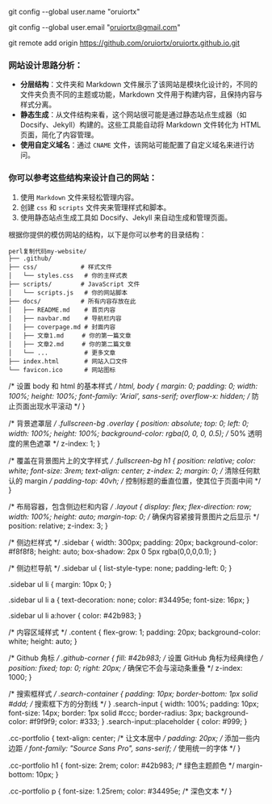 git config --global user.name "oruiortx"

git config --global user.email "oruiortx@gmail.com"

git remote add origin https://github.com/oruiortx/oruiortx.github.io.git

### 网站设计思路分析：

- **分层结构**：文件夹和 Markdown 文件展示了该网站是模块化设计的，不同的文件夹负责不同的主题或功能，Markdown 文件用于构建内容，且保持内容与样式分离。
- **静态生成**：从文件结构来看，这个网站很可能是通过静态站点生成器（如 Docsify、Jekyll）构建的。这些工具能自动将 Markdown 文件转化为 HTML 页面，简化了内容管理。
- **使用自定义域名**：通过 `CNAME` 文件，该网站可能配置了自定义域名来进行访问。

### 你可以参考这些结构来设计自己的网站：

1. 使用 `Markdown` 文件来轻松管理内容。
2. 创建 `css` 和 `scripts` 文件夹来管理样式和脚本。
3. 使用静态站点生成工具如 Docsify、Jekyll 来自动生成和管理页面。

根据你提供的模仿网站的结构，以下是你可以参考的目录结构：

```
perl复制代码my-website/
├── .github/
├── css/            # 样式文件
│   └── styles.css   # 你的主样式表
├── scripts/        # JavaScript 文件
│   └── scripts.js   # 你的网站脚本
├── docs/           # 所有内容存放在此
│   ├── README.md    # 首页内容
│   ├── navbar.md    # 导航栏内容
│   ├── coverpage.md # 封面内容
│   ├── 文章1.md     # 你的第一篇文章
│   ├── 文章2.md     # 你的第二篇文章
│   └── ...          # 更多文章
├── index.html       # 网站入口文件
└── favicon.ico      # 网站图标
```

/* 设置 body 和 html 的基本样式 */
html, body {
    margin: 0;
    padding: 0;
    width: 100%;
    height: 100%;
    font-family: 'Arial', sans-serif;
    overflow-x: hidden; /* 防止页面出现水平滚动 */
}



/* 背景遮罩层 */
.fullscreen-bg .overlay {
    position: absolute;
    top: 0;
    left: 0;
    width: 100%;
    height: 100%;
    background-color: rgba(0, 0, 0, 0.5); /* 50% 透明度的黑色遮罩 */
    z-index: 1;
}

/* 覆盖在背景图片上的文字样式 */
.fullscreen-bg h1 {
    position: relative;
    color: white;
    font-size: 3rem;
    text-align: center;
    z-index: 2;
    margin: 0; /* 清除任何默认的 margin */
    padding-top: 40vh; /* 控制标题的垂直位置，使其位于页面中间 */
}

/* 布局容器，包含侧边栏和内容 */
.layout {
    display: flex;
    flex-direction: row;
    width: 100%;
    height: auto;
    margin-top: 0; /* 确保内容紧接背景图片之后显示 */
    position: relative;
    z-index: 3;
}

/* 侧边栏样式 */
.sidebar {
    width: 300px;
    padding: 20px;
    background-color: #f8f8f8;
    height: auto;
    box-shadow: 2px 0 5px rgba(0,0,0,0.1);
}

/* 侧边栏导航 */
.sidebar ul {
    list-style-type: none;
    padding-left: 0;
}

.sidebar ul li {
    margin: 10px 0;
}

.sidebar ul li a {
    text-decoration: none;
    color: #34495e;
    font-size: 16px;
}

.sidebar ul li a:hover {
    color: #42b983;
}

/* 内容区域样式 */
.content {
    flex-grow: 1;
    padding: 20px;
    background-color: white;
    height: auto;
}

/* Github 角标 */
.github-corner {
    fill: #42b983; /* 设置 GitHub 角标为经典绿色 */
    position: fixed;
    top: 0;
    right: 20px; /* 确保它不会与滚动条重叠 */
    z-index: 1000;
}

/* 搜索框样式 */
.search-container {
    padding: 10px;
    border-bottom: 1px solid #ddd; /* 搜索框下方的分割线 */
}
.search-input {
    width: 100%;
    padding: 10px;
    font-size: 14px;
    border: 1px solid #ccc;
    border-radius: 3px;
    background-color: #f9f9f9;
    color: #333;
}
.search-input::placeholder {
    color: #999;
}

.cc-portfolio {
    text-align: center; /* 让文本居中 */
    padding: 20px; /* 添加一些内边距 */
    font-family: "Source Sans Pro", sans-serif; /* 使用统一的字体 */
}

.cc-portfolio h1 {
    font-size: 2rem;
    color: #42b983; /* 绿色主题颜色 */
    margin-bottom: 10px;
}

.cc-portfolio p {
    font-size: 1.25rem;
    color: #34495e; /* 深色文本 */
}


